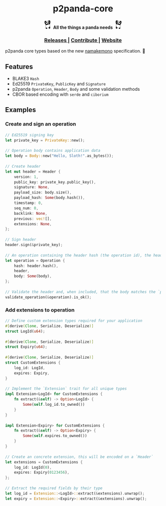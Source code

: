 <h1 align="center">p2panda-core</h1>

<div align="center">
  <img src="https://raw.githubusercontent.com/p2panda/.github/main/assets/panda-left.gif" width="auto" height="30px">
  <strong>All the things a panda needs</strong>
  <img src="https://raw.githubusercontent.com/p2panda/.github/main/assets/panda-right.gif" width="auto" height="30px">
</div>

<div align="center">
  <h3>
    <a href="https://github.com/p2panda/p2panda/releases">
      Releases
    </a>
    <span> | </span>
    <a href="https://p2panda.org/about/contribute">
      Contribute
    </a>
    <span> | </span>
    <a href="https://p2panda.org">
      Website
    </a>
  </h3>
</div>

p2panda core types based on the new [namakemono](https://p2panda.org/specifications/namakemono/) specification. 🦥 

## Features

* BLAKE3 `Hash`
* Ed25519 `PrivateKey`, `PublicKey` and `Signature`
* p2panda `Operation`, `Header`, `Body` and some validation methods
* CBOR based encoding with `serde` and `ciborium`

## Examples

### Create and sign an operation

```rust
// Ed25519 signing key
let private_key = PrivateKey::new();

// Operation body contains application data
let body = Body::new("Hello, Sloth!".as_bytes());

// Create header
let mut header = Header {
    version: 1,
    public_key: private_key.public_key(),
    signature: None,
    payload_size: body.size(),
    payload_hash: Some(body.hash()),
    timestamp: 0,
    seq_num: 0,
    backlink: None,
    previous: vec![],
    extensions: None,
};

// Sign header
header.sign(&private_key);

// An operation containing the header hash (the operation id), the header itself and an optional body
let operation = Operation {
    hash: header.hash(),
    header,
    body: Some(body),
};

// Validate the header and, when included, that the body matches the `payload_hash`
validate_operation(&operation).is_ok();
```

### Add extensions to operation

```rust
// Define custom extension types required for your application
#[derive(Clone, Serialize, Deserialize)]
struct LogId(u64);

#[derive(Clone, Serialize, Deserialize)]
struct Expiry(u64);

#[derive(Clone, Serialize, Deserialize)]
struct CustomExtensions {
    log_id: LogId,
    expires: Expiry,
}

// Implement the `Extension` trait for all unique types
impl Extension<LogId> for CustomExtensions {
    fn extract(&self) -> Option<LogId> {
        Some(self.log_id.to_owned())
    }
}

impl Extension<Expiry> for CustomExtensions {
    fn extract(&self) -> Option<Expiry> {
        Some(self.expires.to_owned())
    }
}

// Create an concrete extension, this will be encoded on a `Header`
let extensions = CustomExtensions {
    log_id: LogId(0),
    expires: Expiry(0123456),
};

// Extract the required fields by their type
let log_id = Extension::<LogId>::extract(&extensions).unwrap();
let expiry = Extension::<Expiry>::extract(&extensions).unwrap();
```
